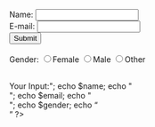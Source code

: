 
<!DOCTYPE HTML>
<html>  
<body>

<form action="welcome.php" method="post">
Name: <input type="text" name="name"><br>
E-mail: <input type="text" name="email"><br>
<input type="submit">
  <br><br>
  Gender:
  <input type="radio" name="gender" value="female">Female
  <input type="radio" name="gender" value="male">Male
  <input type="radio" name="gender" value="other">Other
  <br><br>
</form>
<?php
echo "<h2>Your Input:</h2>";
echo $name;
echo "<br>";
echo $email;
echo "<br>";
echo $gender;
echo “<br>”
?>
</body>
</html>
